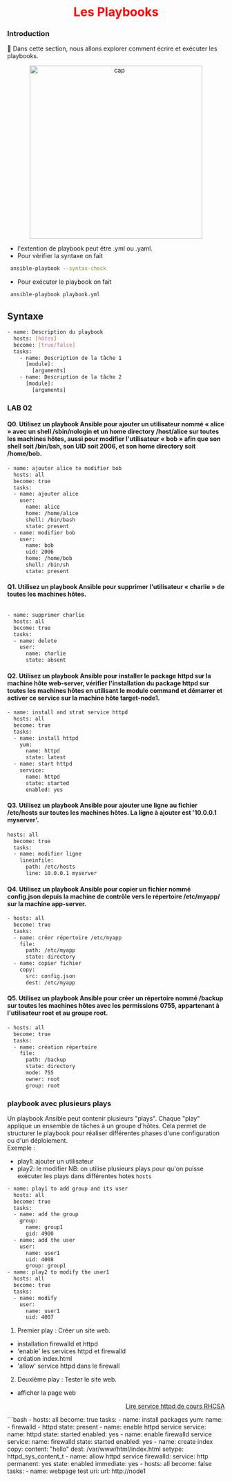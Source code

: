 <h1 align="center" style="color: red;">Les Playbooks</h1>

### Introduction
👋 Dans cette section, nous allons explorer comment écrire et exécuter les playbooks.

<p align="center">
  <img src="images/playbook.png" alt="cap" style="width: 400px;"/>
</p>  

- l'extention de playbook peut être .yml ou .yaml.
- Pour vérifier la syntaxe on fait
``` bash
 ansible-playbook --syntax-check
 ```
- Pour exécuter le playbook on fait
``` bash
 ansible-playbook playbook.yml
 ```


## Syntaxe
```bash
- name: Description du playbook
  hosts: [hôtes]
  become: [true/false]
  tasks:
    - name: Description de la tâche 1
      [module]: 
        [arguments]
    - name: Description de la tâche 2
      [module]: 
        [arguments]
```


### LAB 02
#### Q0. Utilisez un playbook Ansible pour ajouter un utilisateur nommé « alice » avec un shell /sbin/nologin et un home directory /host/alice sur toutes les machines hôtes, aussi pour modifier l'utilisateur « bob » afin que son shell soit /bin/bsh, son UID soit 2006, et son home directory soit /home/bob. 

``` bash
- name: ajouter alice te modifier bob
  hosts: all
  become: true
  tasks:
  - name: ajouter alice
    user:
      name: alice
      home: /home/alice
      shell: /bin/bash
      state: present
  - name: modifier bob
    user:
      name: bob
      uid: 2006
      home: /home/bob
      shell: /bin/sh
      state: present

```

#### Q1. Utilisez un playbook Ansible pour supprimer l'utilisateur « charlie » de toutes les machines hôtes.

``` bash

- name: supprimer charlie
  hosts: all
  become: true
  tasks:
  - name: delete
    user:
      name: charlie
      state: absent
```

#### Q2. Utilisez un playbook Ansible pour installer le package httpd sur la machine hôte web-server, vérifier l'installation du package httpd sur toutes les machines hôtes en utilisant le module command et démarrer et activer ce service sur la machine hôte target-node1.


``` bash
- name: install and strat service httpd
  hosts: all
  become: true
  tasks:
  - name: install httpd
    yum:
      name: httpd
      state: latest
  - name: start httpd
    service:
      name: httpd
      state: started
      enabled: yes

```

#### Q3. Utilisez un playbook Ansible pour ajouter une ligne au fichier /etc/hosts sur toutes les machines hôtes. La ligne à ajouter est '10.0.0.1 myserver'.


``` bash
hosts: all
  become: true
  tasks:
  - name: modifier ligne
    lineinfile:
      path: /etc/hosts
      line: 10.0.0.1 myserver
```

#### Q4. Utilisez un playbook Ansible pour copier un fichier nommé config.json depuis la machine de contrôle vers le répertoire /etc/myapp/ sur la machine app-server.


``` bash
- hosts: all
  become: true
  tasks:
  - name: créer répertoire /etc/myapp
    file:
      path: /etc/myapp
      state: directory
  - name: copier fichier
    copy:
      src: config.json
      dest: /etc/myapp
```

#### Q5. Utilisez un playbook Ansible pour créer un répertoire nommé /backup sur toutes les machines hôtes avec les permissions 0755, appartenant à l'utilisateur root et au groupe root.


``` bash 
- hosts: all
  become: true
  tasks:
  - name: création répertoire
    file:
      path: /backup
      state: directory
      mode: 755
      owner: root
      group: root
```
### playbook avec plusieurs plays
Un playbook Ansible peut contenir plusieurs "plays". Chaque "play" applique un ensemble de tâches à un groupe d'hôtes. Cela permet de structurer le playbook pour réaliser différentes phases d'une configuration ou d'un déploiement.  
Exemple :
- play1: ajouter un utilisateur
- play2: le modifier
NB: on utilise plusieurs plays pour qu'on puisse exécuter les plays dans différentes hotes `hosts`
```bash
- name: play1 to add group and its user
  hosts: all
  become: true
  tasks:
  - name: add the group
    group:
      name: group1
      gid: 4900
  - name: add the user
    user:
      name: user1
      uid: 4008
      group: group1
- name: play2 to modify the user1
  hosts: all
  become: true
  tasks:
  - name: modify
    user:
      name: user1
      uid: 4007
```
1. Premier play : Créer un site web.
- installation firewalld et httpd
- 'enable' les services httpd et firewalld
- création index.html
- 'allow' service httpd dans le firewall
2. Deuxième play : Tester le site web.
- afficher la page web
<p style="text-align: right;">
  <a href="https://github.com/halekammoun/RHCSA-Training/blob/main/05-gestion-services.md">Lire service httpd de cours RHCSA</a>
</p>
```bash 
- hosts: all  
  become: true
  tasks:      
  - name: install packages
    yum:      
      name:   
      - firewalld 
      - httpd 
      state: present
  - name: enable httpd service
    service:  
      name:  httpd  
      state: started
      enabled: yes  
  - name: enable firewalld service
    service:         
      name: firewalld
      state: started 
      enabled: yes   
  - name: create index
    copy:            
      content: "hello"
      dest: /var/www/html/index.html
      setype: httpd_sys_content_t
  - name: allow httpd service
    firewalld:       
      service: http  
      permanent: yes 
      state: enabled 
      immediate: yes
- hosts: all
  become: false
  tasks:
  - name: webpage test
    uri:
      url: http://node1


```
